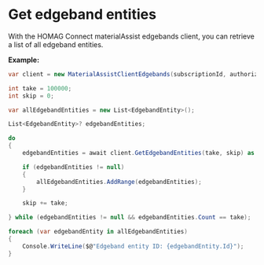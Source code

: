 # Get edgeband entities
With the HOMAG Connect materialAssist edgebands client, you can retrieve a list of all edgeband entities.

<strong>Example:</strong>

```csharp
var client = new MaterialAssistClientEdgebands(subscriptionId, authorizationKey);

int take = 100000;
int skip = 0;

var allEdgebandEntities = new List<EdgebandEntity>();

List<EdgebandEntity>? edgebandEntities;

do
{
    edgebandEntities = await client.GetEdgebandEntities(take, skip) as List<EdgebandEntity>;

    if (edgebandEntities != null)
    {
        allEdgebandEntities.AddRange(edgebandEntities);
    }

    skip += take;

} while (edgebandEntities != null && edgebandEntities.Count == take);

foreach (var edgebandEntity in allEdgebandEntities)
{
    Console.WriteLine($@"Edgeband entity ID: {edgebandEntity.Id}");
}
```